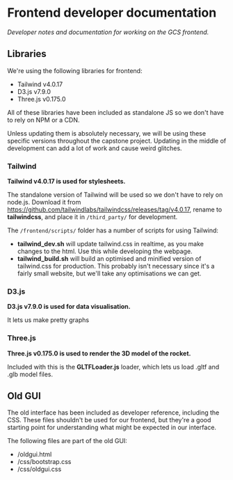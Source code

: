 # Frontend developer documentation

*Developer notes and documentation for working on the GCS frontend.*



## Libraries
We're using the following libraries for frontend:
- Tailwind v4.0.17
- D3.js v7.9.0
- Three.js v0.175.0

All of these libraries have been included as standalone JS so we don't have to rely on NPM or a CDN. 

Unless updating them is absolutely necessary, we will be using these specific versions throughout the capstone project. Updating in the middle of development can add a lot of work and cause weird glitches.

### Tailwind
**Tailwind v4.0.17 is used for stylesheets.**

The standalone version of Tailwind will be used so we don't have to rely on node.js. Download it from https://github.com/tailwindlabs/tailwindcss/releases/tag/v4.0.17, rename to **tailwindcss**, and place it in `/third_party/` for development. 

The `/frontend/scripts/` folder has a number of scripts for using Tailwind:

- **tailwind_dev.sh** will update tailwind.css in realtime, as you make changes to the html. Use this while developing the webpage.
- **tailwind_build.sh** will build an optimised and minified version of tailwind.css for production. This probably isn't necessary since it's a fairly small website, but we'll take any optimisations we can get.

### D3.js
**D3.js v7.9.0 is used for data visualisation.**

It lets us make pretty graphs

### Three.js
**Three.js v0.175.0 is used to render the 3D model of the rocket.**

Included with this is the **GLTFLoader.js** loader, which lets us load .gltf and .glb model files.

## Old GUI
The old interface has been included as developer reference, including the CSS. These files shouldn't be used for our frontend, but they're a good starting point for understanding what might be expected in our interface.

The following files are part of the old GUI:
- /oldgui.html
- /css/bootstrap.css
- /css/oldgui.css